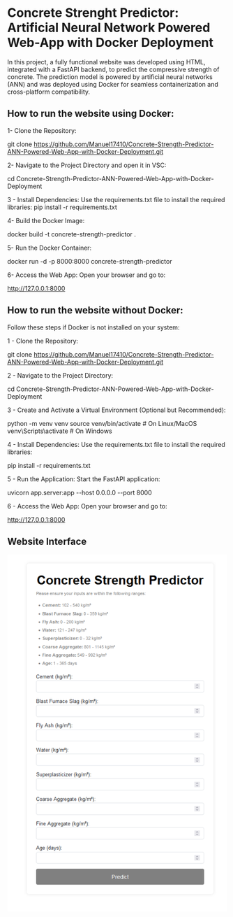# Concrete Strenght Predictor: Artificial Neural Network Powered Web-App with Docker Deployment

In this project, a fully functional website was developed using HTML, integrated with a FastAPI backend, to predict the compressive strength of concrete. The prediction model is powered by artificial neural networks (ANN) and was deployed using Docker for seamless containerization and cross-platform compatibility.

## How to run the website using Docker:

1- Clone the Repository:

git clone https://github.com/Manuel17410/Concrete-Strength-Predictor-ANN-Powered-Web-App-with-Docker-Deployment.git

2- Navigate to the Project Directory and open it in VSC:

cd Concrete-Strength-Predictor-ANN-Powered-Web-App-with-Docker-Deployment

3 - Install Dependencies: Use the requirements.txt file to install the required libraries: pip install -r requirements.txt

4- Build the Docker Image:

docker build -t concrete-strength-predictor .

5- Run the Docker Container:

docker run -d -p 8000:8000 concrete-strength-predictor

6- Access the Web App: Open your browser and go to:

http://127.0.0.1:8000

## How to run the website without Docker:

Follow these steps if Docker is not installed on your system:

1 - Clone the Repository:

git clone https://github.com/Manuel17410/Concrete-Strength-Predictor-ANN-Powered-Web-App-with-Docker-Deployment.git

2 - Navigate to the Project Directory:

cd Concrete-Strength-Predictor-ANN-Powered-Web-App-with-Docker-Deployment

3 - Create and Activate a Virtual Environment (Optional but Recommended):

python -m venv venv
source venv/bin/activate  # On Linux/MacOS
venv\Scripts\activate     # On Windows

4 - Install Dependencies: Use the requirements.txt file to install the required libraries:

pip install -r requirements.txt

5 - Run the Application: Start the FastAPI application: 

uvicorn app.server:app --host 0.0.0.0 --port 8000

6 - Access the Web App: Open your browser and go to: 

http://127.0.0.1:8000

## Website Interface

![Example Image](image/Concrete%20Strength%20Predictor.png)

